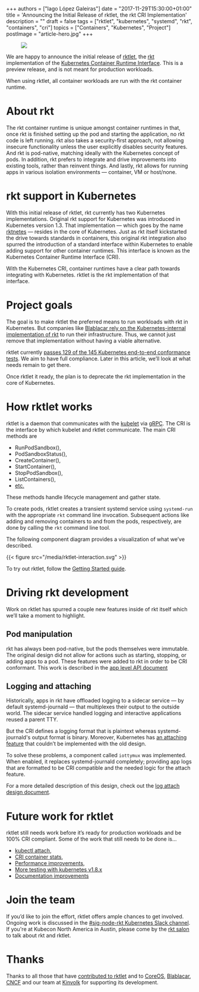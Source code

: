+++
authors = ["Iago López Galeiras"]
date = "2017-11-29T15:30:00+01:00"
title = 'Announcing the Initial Release of rktlet, the rkt CRI Implementation'
description = ""
draft = false
tags = ["rktlet", "kubernetes", "systemd", "rkt", "containers", "cri"]
topics = ["Containers", "Kubernetes", "Project"]
postImage =  "article-hero.jpg"
+++

<figure class="img-fluid">
	<img src="/media/rktlet-logo.svg" class="img-fluid">
</figure>

We are happy to announce the initial release of [rktlet](https://github.com/kubernetes-incubator/rktlet), the [rkt](https://github.com/rkt/rkt/) implementation of the [Kubernetes Container Runtime Interface](http://blog.kubernetes.io/2016/12/container-runtime-interface-cri-in-kubernetes.html). This is a preview release, and is not meant for production workloads.

When using rktlet, all container workloads are run with the rkt container runtime.

# About rkt

The rkt container runtime is unique amongst container runtimes in that, once rkt is finished setting up the pod and starting the application, no rkt code is left running. rkt also takes a security-first approach, not allowing insecure functionality unless the user explicitly disables security features. And rkt is pod-native, matching ideally with the Kubernetes concept of pods. In addition, rkt prefers to integrate and drive improvements into existing tools, rather than reinvent things. And lastly, rkt allows for running apps in various isolation environments — container, VM or host/none.

# rkt support in Kubernetes

With this initial release of rktlet, rkt currently has two Kubernetes implementations. Original rkt support for Kubernetes was introduced in Kubernetes version 1.3. That implementation — which goes by the name [rktnetes](http://blog.kubernetes.io/2016/07/rktnetes-brings-rkt-container-engine-to-Kubernetes.html) — resides in the core of Kubernetes. Just as rkt itself kickstarted the drive towards standards in containers, this original rkt integration also spurred the introduction of a standard interface within Kubernetes to enable adding support for other container runtimes. This interface is known as the Kubernetes Container Runtime Interface (CRI).

With the Kubernetes CRI, container runtimes have a clear path towards integrating with Kubernetes. rktlet is the rkt implementation of that interface.

# Project goals

The goal is to make rktlet the preferred means to run workloads with rkt in Kubernetes. But companies like [Blablacar rely on the Kubernetes-internal implementation of rkt](https://kubernetes.io/case-studies/blablacar/) to run their infrastructure. Thus, we cannot just remove that implementation without having a viable alternative.

rktlet currently [passes 129 of the 145 Kubernetes end-to-end conformance tests](https://github.com/kubernetes-incubator/rktlet/issues/95#issuecomment-344598931). We aim to have full compliance. Later in this article, we’ll look at what needs remain to get there.

Once rktlet it ready, the plan is to deprecate the rkt implementation in the core of Kubernetes.

# How rktlet works

rktlet is a daemon that communicates with the [kubelet](https://kubernetes.io/docs/reference/generated/kubelet/) via [gRPC](https://grpc.io/). The CRI is the interface by which kubelet and rktlet communicate. The main CRI methods are

* RunPodSandbox(),
* PodSandboxStatus(),
* CreateContainer(),
* StartContainer(),
* StopPodSandbox(),
* ListContainers(),
* [etc.](https://github.com/kubernetes/kubernetes/blob/release-1.8/pkg/kubelet/apis/cri/v1alpha1/runtime/api.proto#L17)

These methods handle lifecycle management and gather state.

To create pods, rktlet creates a transient systemd service using `systemd-run` with the appropriate `rkt` command line invocation. Subsequent actions like adding and removing containers to and from the pods, respectively, are done by calling the `rkt` command line tool.

The following component diagram provides a visualization of what we’ve described. 

{{< figure src="/media/rktlet-interaction.svg" >}}

To try out rktlet, follow the [Getting Started guide](https://github.com/kubernetes-incubator/rktlet/blob/master/docs/getting-started-guide.md).

# Driving rkt development

Work on rktlet has spurred a couple new features inside of rkt itself which we’ll take a moment to highlight.

## Pod manipulation

rkt has always been pod-native, but the pods themselves were immutable. The original design did not allow for actions such as starting, stopping, or adding apps to a pod. These features were added to rkt in order to be CRI conformant. This work is described in the [app level API document](https://github.com/rkt/rkt/blob/master/Documentation/proposals/app-level-api.md)

## Logging and attaching

Historically, apps in rkt have offloaded logging to a sidecar service — by default systemd-journald — that multiplexes their output to the outside world. The sidecar service handled logging and interactive applications reused a parent TTY.

But the CRI defines a logging format that is plaintext whereas systemd-journald's output format is binary. Moreover, Kubernetes has [an attaching feature](https://kubernetes.io/docs/reference/generated/kubectl/kubectl-commands#attach) that couldn’t be implemented with the old design.

To solve these problems, a component called `iottymux` was implemented. When enabled, it replaces systemd-journald completely; providing app logs that are formatted to be CRI compatible and the needed logic for the attach feature.

For a more detailed description of this design, check out the [log attach design document](https://github.com/rkt/rkt/blob/master/Documentation/devel/log-attach-design.md).

# Future work for rktlet

rktlet still needs work before it’s ready for production workloads and be 100% CRI compliant. Some of the work that still needs to be done is...

* [kubectl attach](https://github.com/kubernetes-incubator/rktlet/issues/8),
* [CRI container stats](https://github.com/kubernetes-incubator/rktlet/issues/150),
* [Performance improvements](https://github.com/kubernetes-incubator/rktlet/issues/160),
* [More testing with kubernetes v1.8.x](https://github.com/kubernetes-incubator/rktlet/issues/169)
* [Documentation improvements](https://github.com/kubernetes-incubator/rktlet/issues/170)

# Join the team
If you’d like to join the effort, rktlet offers ample chances to get involved. Ongoing work is discussed in the [#sig-node-rkt Kubernetes Slack channel](https://kubernetes.slack.com/messages/C1DDHDH8D). If you're at Kubecon North America in Austin, please come by the [rkt salon](https://kccncna17.sched.com/event/CU8n/rkt-salon) to talk about rkt and rktlet.

# Thanks

Thanks to all those that have [contributed to rktlet](https://github.com/kubernetes-incubator/rktlet/graphs/contributors) and to [CoreOS](https://coreos.com/), [Blablacar](https://www.blablacar.com/), [CNCF](https://www.CNCF.io/) and our team at [Kinvolk](https://kinvolk.io/) for supporting its development.
